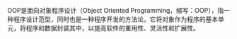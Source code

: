
OOP是面向对象程序设计（Object Oriented Programming，缩写：OOP），指一种程序设计范型，同时也是一种程序开发的方法论。它将对象作为程序的基本单元，将程序和数据封装其中，以提高软件的重用性、灵活性和扩展性。